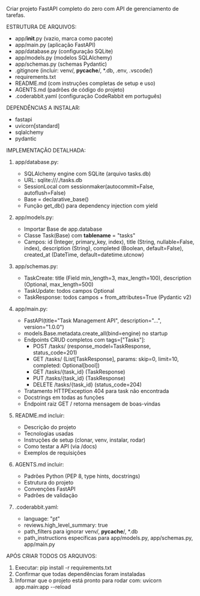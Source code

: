Criar projeto FastAPI completo do zero com API de gerenciamento de tarefas.

ESTRUTURA DE ARQUIVOS:
- app/__init__.py (vazio, marca como pacote)
- app/main.py (aplicação FastAPI)
- app/database.py (configuração SQLite)
- app/models.py (modelos SQLAlchemy)
- app/schemas.py (schemas Pydantic)
- .gitignore (incluir: venv/, __pycache__/, *.db, .env, .vscode/)
- requirements.txt
- README.md (com instruções completas de setup e uso)
- AGENTS.md (padrões de código do projeto)
- .coderabbit.yaml (configuração CodeRabbit em português)

DEPENDÊNCIAS A INSTALAR:
- fastapi
- uvicorn[standard]
- sqlalchemy
- pydantic

IMPLEMENTAÇÃO DETALHADA:

1. app/database.py:
   - SQLAlchemy engine com SQLite (arquivo tasks.db)
   - URL: sqlite:///./tasks.db
   - SessionLocal com sessionmaker(autocommit=False, autoflush=False)
   - Base = declarative_base()
   - Função get_db() para dependency injection com yield

2. app/models.py:
   - Importar Base de app.database
   - Classe Task(Base) com __tablename__ = "tasks"
   - Campos: id (Integer, primary_key, index), title (String, nullable=False, index), 
     description (String), completed (Boolean, default=False), 
     created_at (DateTime, default=datetime.utcnow)

3. app/schemas.py:
   - TaskCreate: title (Field min_length=3, max_length=100), 
     description (Optional, max_length=500)
   - TaskUpdate: todos campos Optional
   - TaskResponse: todos campos + from_attributes=True (Pydantic v2)

4. app/main.py:
   - FastAPI(title="Task Management API", description="...", version="1.0.0")
   - models.Base.metadata.create_all(bind=engine) no startup
   - Endpoints CRUD completos com tags=["Tasks"]:
     * POST /tasks/ (response_model=TaskResponse, status_code=201)
     * GET /tasks/ (List[TaskResponse], params: skip=0, limit=10, completed: Optional[bool])
     * GET /tasks/{task_id} (TaskResponse)
     * PUT /tasks/{task_id} (TaskResponse)
     * DELETE /tasks/{task_id} (status_code=204)
   - Tratamento HTTPException 404 para task não encontrada
   - Docstrings em todas as funções
   - Endpoint raiz GET / retorna mensagem de boas-vindas

5. README.md incluir:
   - Descrição do projeto
   - Tecnologias usadas
   - Instruções de setup (clonar, venv, instalar, rodar)
   - Como testar a API (via /docs)
   - Exemplos de requisições

6. AGENTS.md incluir:
   - Padrões Python (PEP 8, type hints, docstrings)
   - Estrutura do projeto
   - Convenções FastAPI
   - Padrões de validação

7. .coderabbit.yaml:
   - language: "pt"
   - reviews.high_level_summary: true
   - path_filters para ignorar venv/, __pycache__/, *.db
   - path_instructions específicas para app/models.py, app/schemas.py, app/main.py

APÓS CRIAR TODOS OS ARQUIVOS:
1. Executar: pip install -r requirements.txt
2. Confirmar que todas dependências foram instaladas
3. Informar que o projeto está pronto para rodar com: uvicorn app.main:app --reload